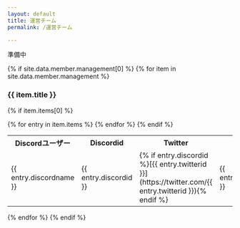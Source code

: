 ```yaml
---
layout: default
title: 運営チーム
permalink: /運営チーム

---
```


準備中

{% if site.data.member.management[0] %}
  {% for item in site.data.member.management %}
    <h3>{{ item.title }}</h3>
      {% if item.items[0] %}
<table>
  <tbody><tr>
    <th>Discordユーザー</th>
    <th>Discordid</th>
    <th>Twitter</th>
    <th>説明</th>
  </tr>
          {% for entry in item.items %}
  <tr>
    <td>{{ entry.discordname }}</td>
    <td>{{ entry.discordid }}</td>
    <td>{% if entry.discordid %}[{{ entry.twitterid }}](https://twitter.com/{{ entry.twitterid }}){% endif %}</td>
    <td>{{ entry.description }}</td>
  </tr>
          {% endfor %}
      {% endif %}
      </tbody></table>
    {% endfor %}
{% endif %}



